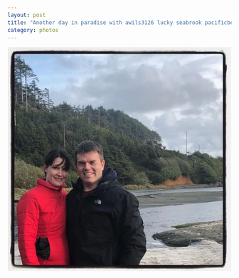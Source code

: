 ```yaml
---
layout: post
title: "Another day in paradise with awils3126 lucky seabrook pacificbeach"
category: photos
---
```


[![Another day in paradise with awils3126 lucky seabrook pacificbeach](/instagram/th-BhfhkAjBWEO.jpg)](https://www.instagram.com/p/BhfhkAjBWEO/)
